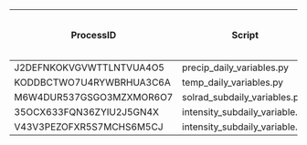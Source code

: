 | ProcessID                | Script                         | Gridpoint batch size | Time for one batch process | Time/gridpoint |
|--------------------------|--------------------------------|----------------------|----------------------------|----------------|
| J2DEFNKOKVGVWTTLNTVUA4O5 | precip_daily_variables.py      | 40                   | 17 min                     | 0.43 min       |
| KODDBCTWO7U4RYWBRHUA3C6A | temp_daily_variables.py        | 40                   | 11 min                     | 0.27 min       |
| M6W4DUR537GSGO3MZXMOR6O7 | solrad_subdaily_variables.py   | 20                   | 26 min                     | 1.30 min       |
| 35OCX633FQN36ZYIU2J5GN4X | intensity_subdaily_variable.py | 10                   | 20 min                     | 2.00 min       |
| V43V3PEZOFXR5S7MCHS6M5CJ | intensity_subdaily_variable.py | 20                   | 26 min                     | 1.30 min       |

[precip_daily_variables.py]: <https://github.com/ARS-SWRC/Gridded-CLIGEN-Processing/blob/main/precip_daily_variables.py>
[intensity_subdaily_variable.py]:<https://github.com/ARS-SWRC/Gridded-CLIGEN-Processing/blob/main/intensity_subdaily_variable.py>
[temp_daily_variables.py]:<https://github.com/ARS-SWRC/Gridded-CLIGEN-Processing/blob/main/temp_daily_variables.py>
[solrad_daily_variables.py]:<https://github.com/ARS-SWRC/Gridded-CLIGEN-Processing/blob/main/temp_daily_variables.py>

